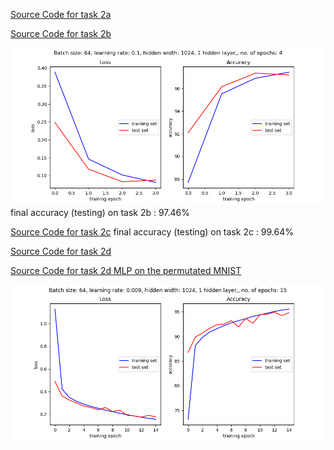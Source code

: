 [Source Code for task 2a](src/main/py/svm/svm_1.0.py)

[Source Code for task 2b](src/main/py/mlp/mlpMNIST.py)

![Result Plot for task 2b MLP on the MNIST](src/main/py/mlp//figures/MLP_4.5_Biologists__bs_64__lr_0.1__hw_1024__no%20of%20epochs_4.png)
final accuracy (testing) on task 2b : 97.46%

[Source Code for task 2c](src/main/py/cnn/model_task2c.py)
final accuracy (testing) on task 2c : 99.64% 

[Source Code for task 2d](src/main/py/cnn/model_task2d.py)

[Source Code for task 2d MLP on the permutated MNIST](src/main/py/mlp/mlpPermutMNIST.py)


![Result Plot for task 2d MLP on the permutated MNIST](src/main/py/mlp//figures/MLP_PermutMNIST_4.5_Biologists__bs_64__lr_0.009__hw_1024__no%20of%20epochs_15.png)
